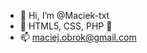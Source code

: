 - 👋 Hi, I’m @Maciek-txt
- 👀 HTML5, CSS, PHP 🌱 
- 📫 maciej.obrok@gmail.com

<!---
Maciek-txt/Maciek-txt is a ✨ special ✨ repository because its `README.md` (this file) appears on your GitHub profile.
You can click the Preview link to take a look at your changes.
--->
